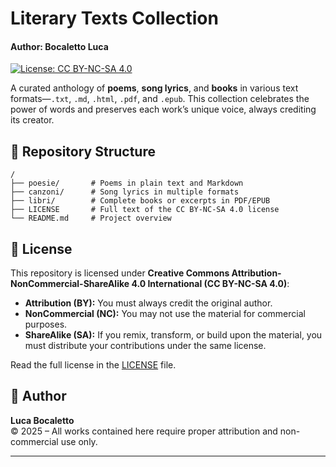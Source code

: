 # Literary Texts Collection
#### Author: Bocaletto Luca

[![License: CC BY-NC-SA 4.0](https://licensebuttons.net/l/by-nc-sa/4.0/80x15.png)](https://creativecommons.org/licenses/by-nc-sa/4.0/)

A curated anthology of **poems**, **song lyrics**, and **books** in various text formats—`.txt`, `.md`, `.html`, `.pdf`, and `.epub`. This collection celebrates the power of words and preserves each work’s unique voice, always crediting its creator.

## 📂 Repository Structure

```
/
├── poesie/       # Poems in plain text and Markdown
├── canzoni/      # Song lyrics in multiple formats
├── libri/        # Complete books or excerpts in PDF/EPUB
├── LICENSE       # Full text of the CC BY-NC-SA 4.0 license
└── README.md     # Project overview
```

## 📜 License

This repository is licensed under **Creative Commons Attribution-NonCommercial-ShareAlike 4.0 International (CC BY-NC-SA 4.0)**:

- **Attribution (BY):** You must always credit the original author.
- **NonCommercial (NC):** You may not use the material for commercial purposes.
- **ShareAlike (SA):** If you remix, transform, or build upon the material, you must distribute your contributions under the same license.

Read the full license in the [LICENSE](LICENSE) file.

## 👤 Author

**Luca Bocaletto**  
© 2025 – All works contained here require proper attribution and non-commercial use only.  

---

